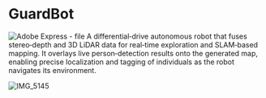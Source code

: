 # GuardBot
![Adobe Express - file](https://github.com/user-attachments/assets/72c98f8d-a6cb-4017-bd0a-56c2b236c2a1)
A differential‑drive autonomous robot that fuses stereo‑depth and 3D LiDAR data for real‑time exploration and SLAM‑based mapping. It overlays live person‑detection results onto the generated map, enabling precise localization and tagging of individuals as the robot navigates its environment.

![IMG_5145](https://github.com/user-attachments/assets/b1be66aa-7743-40b1-b548-8c08b511b013)
